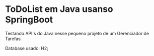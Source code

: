 # ToDoList em Java usanso SpringBoot
Testando API's do Java nesse pequeno projeto de um Gerenciador de Tarefas. 

Database usado: H2; 

